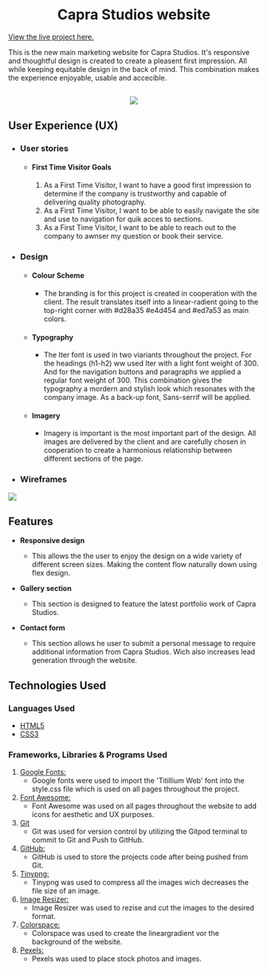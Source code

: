 <h1 align="center">Capra Studios website</h1>

[View the live project here.](https://morenojourdain.github.io/model-photography-website/)

This is the new main marketing website for Capra Studios. It's responsive and thoughtful design is created to create a pleasent first impression. All while keeping equitable design in the back of mind. This combination makes the experience enjoyable, usable and accecible.

<h2 align="center"><img src="https://user-images.githubusercontent.com/116304779/210977433-b4eed4bc-bbe5-40ec-b302-b76f3b70085d.png"></h2>

## User Experience (UX)

-   ### User stories

    -   #### First Time Visitor Goals

        1. As a First Time Visitor, I want to have a good first impression to determine if the company is trustworthy and capable of delivering quality photography.
        2. As a First Time Visitor, I want to be able to easily navigate the site and use to navigation for quik acces to sections.
        3. As a First Time Visitor, I want to be able to reach out to the company to awnser my question or book their service.

-   ### Design
    -   #### Colour Scheme
        -   The branding is for this project is created in cooperation with the client. The result translates itself into a linear-radient going to the top-right corner with #d28a35 #e4d454 and #ed7a53 as main colors.
    -   #### Typography
        -   The Iter font is used in two viariants throughout the project. For the headings (h1-h2) ww used Iter with a light font weight of 300. And for the navigation buttons and paragraphs we applied a regular font weight of 300. This combination gives the typography a mordern and stylish look which resonates with the company image. As a back-up font, Sans-serrif will be applied.
    -   #### Imagery
        -   Imagery is important is the most important part of the design. All images are delivered by the client and are carefully chosen in cooperation to create a harmonious relationship between different sections of the page.

*   ### Wireframes

<img src="https://user-images.githubusercontent.com/116304779/210988754-29a240e3-e9f6-4c76-8296-d531d2513944.jpeg">

## Features

- __Responsive design__

  - This allows the the user to enjoy the design on a wide variety of different screen sizes. Making the content flow naturally down using flex design.

- __Gallery section__

  - This section is designed to feature the latest portfolio work of Capra Studios.

- __Contact form__

  - This section allows he user to submit a personal message to require additional information from Capra Studios. Wich also increases lead generation through the website.

## Technologies Used

### Languages Used

-   [HTML5](https://en.wikipedia.org/wiki/HTML5)
-   [CSS3](https://en.wikipedia.org/wiki/Cascading_Style_Sheets)

### Frameworks, Libraries & Programs Used

1. [Google Fonts:](https://fonts.google.com/)
    - Google fonts were used to import the 'Titillium Web' font into the style.css file which is used on all pages throughout the project.
1. [Font Awesome:](https://fontawesome.com/)
    - Font Awesome was used on all pages throughout the website to add icons for aesthetic and UX purposes.
1. [Git](https://git-scm.com/)
    - Git was used for version control by utilizing the Gitpod terminal to commit to Git and Push to GitHub.
1. [GitHub:](https://github.com/)
    - GitHub is used to store the projects code after being pushed from Git.
1. [Tinypng:](https://tinypng.com/)
    - Tinypng was used to compress all the images wich decreases the file size of an image.
1. [Image Resizer:](https://imageresizer.com/)
    - Image Resizer was used to rezise and cut the images to the desired format.
1. [Colorspace:](https://mycolor.space/)
    - Colorspace was used to create the lineargradient vor the background of the website.
1. [Pexels:](https://www.pexels.com/)
    - Pexels was used to place stock photos and images.
